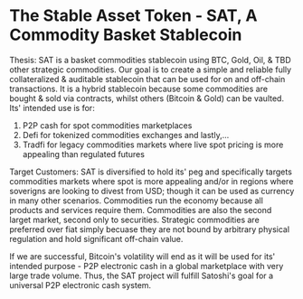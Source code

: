 # The Stable Asset Token - SAT, A Commodity Basket Stablecoin

Thesis: SAT is a basket commodities stablecoin using BTC, Gold, Oil, & TBD other strategic commodities. Our goal is to create a simple and reliable fully collateralized & auditable stablecoin that can be used for on and off-chain transactions. It is a hybrid stablecoin because some commodities are bought & sold via contracts, whilst others (Bitcoin & Gold) can be vaulted. Its' intended use is for:

1) P2P cash for spot commodities marketplaces 
2) Defi for tokenized commodities exchanges and lastly,...
3) Tradfi for legacy commodities markets where live spot pricing is more appealing than regulated futures 

Target Customers: SAT is diversified to hold its' peg and specifically targets commodities markets where spot is more appealing and/or in regions where
soverigns are looking to divest from USD; though it can be used as currency in many other scenarios. Commodities run the economy because all products and
services require them. Commodities are also the second larget market, second only to securities. Strategic commodities are preferred over fiat simply
becuase they are not bound by arbitrary physical regulation and hold significant off-chain value. 

If we are successful, Bitcoin's volatility will end as it will be used for its' intended purpose - P2P electronic cash in a global marketplace with very
large trade volume. Thus, the SAT project will fulfill Satoshi's goal for a universal P2P electronic cash system. 

